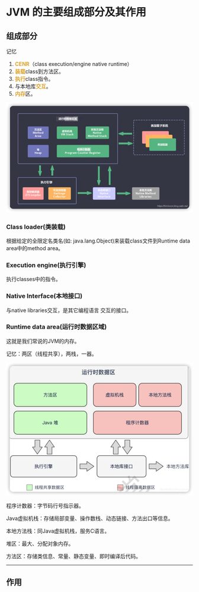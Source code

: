 # JVM 的主要组成部分及其作用

## 组成部分

记忆
1. <font color=#dea32c>**CENR**</font>（class execution/engine native runtime）
2. <font color=#dea32c>**装载**</font>class到方法区。
3. <font color=#dea32c>**执行**</font>class指令。
4. 与本地库<font color=#dea32c>**交互**</font>。
5. <font color=#dea32c>**内存**</font>区。

![](img/d4a1629b.png)

### Class loader(类装载)
根据给定的全限定名类名(如: java.lang.Object)来装载class文件到Runtime data area中的method area。

### Execution engine(执行引擎)
执行classes中的指令。

### Native Interface(本地接口)
与native libraries交互，是其它编程语言 交互的接口。

### Runtime data area(运行时数据区域)
这就是我们常说的JVM的内存。

记忆：两区（线程共享），两栈，一器。

![](img/2f48230d.png)

程序计数器：字节码行号指示器。

Java虚拟机栈：存储局部变量、操作数栈、动态链接、方法出口等信息。

本地方法栈：同Java虚拟机栈，服务C语言。

堆区：最大、分配对象内存。

方法区：存储类信息、常量、静态变量、即时编译后代码。

***

## 作用

